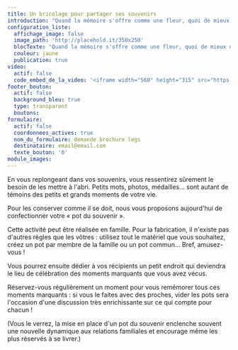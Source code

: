 ```yaml
---
title: Un bricolage pour partager ses souvenirs
introduction: "Quand la mémoire s'offre comme une fleur, quoi de mieux qu'un \"pot\" pour partager les moments marquants de sa vie."
configuration_liste:
  affichage_image: false
  image_path: 'http://placehold.it/350x250'
  blocTexte: "Quand la mémoire s'offre comme une fleur, quoi de mieux qu'un \"pot\" pour partager les moments marquants de sa vie."
  couleur: jaune
  publication: true
video:
  actif: false
  code_embed_de_la_video: '<iframe width="560" height="315" src="https://www.youtube.com/embed/7Lw7n1ymXAY" frameborder="0" allowfullscreen></iframe>'
footer_bouton:
  actif: false
  background_bleu: true
  type: transparent
  boutons:
formulaire:
  actif: false
  coordonnees_actives: true
  nom_du_formulaire: demande brochure legs
  destinataire: email@email.com
  texte_bouton: '0'
module_images:
---
```



En vous replongeant dans vos souvenirs, vous ressentirez sûrement le besoin de les mettre à l'abri. Petits mots, photos, médailles… sont autant de témoins des petits et grands moments de votre vie.

Pour les conserver comme il se doit, nous vous proposons aujourd'hui de confectionner votre « pot du souvenir ».

Cette activité peut être réalisée en famille. Pour la fabrication, il n'existe pas d'autres règles que les vôtres : utilisez tout le matériel que vous souhaitez, créez un pot par membre de la famille ou un pot commun… Bref, amusez-vous !

Vous pourrez ensuite dédier à vos récipients un petit endroit qui deviendra le lieu de célébration des moments marquants que vous avez vécus.

Réservez-vous régulièrement un moment pour vous remémorer tous ces moments marquants : si vous le faites avec des proches, vider les pots sera l'occasion d'une discussion très enrichissante sur ce qui compte pour chacun !

(Vous le verrez, la mise en place d'un pot du souvenir enclenche souvent une nouvelle dynamique aux relations familiales et encourage même les plus réservés à se livrer.)